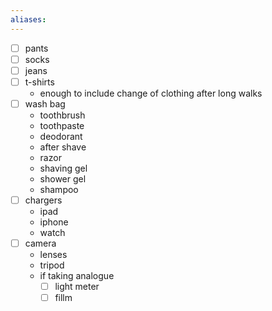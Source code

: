 ```yaml
---
aliases:
---
```


- [ ] pants
- [ ] socks
- [ ] jeans
- [ ] t-shirts
	- enough to include change of clothing after long walks
- [ ] wash bag
	- toothbrush
	- toothpaste
	- deodorant
	- after shave
	- razor
	- shaving gel
	- shower gel
	- shampoo
- [ ] chargers
	- ipad
	- iphone
	- watch
- [ ] camera
	- lenses
	- tripod
	- if taking analogue
		- [ ] light meter
		- [ ] fillm